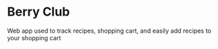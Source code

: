 # Berry Club
Web app used to track recipes, shopping cart, and easily add recipes to your shopping cart